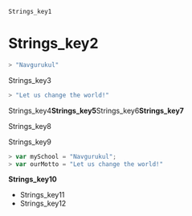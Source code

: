 ```ngMeta
Strings_key1
```
# Strings_key2
```javascript
> "Navgurukul"
```
Strings_key3

```javascript
> "Let us change the world!"
```
Strings_key4**Strings_key5**Strings_key6**Strings_key7**

Strings_key8

Strings_key9

```javascript
> var mySchool = "Navgurukul";
> var ourMotto = "Let us change the world!"
```
**Strings_key10**

* Strings_key11
* Strings_key12
